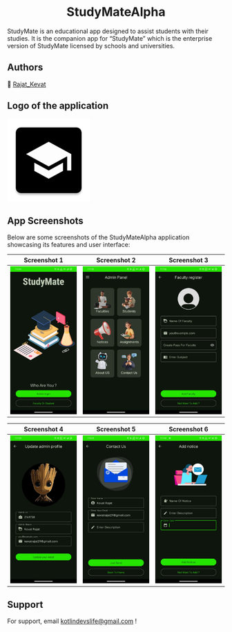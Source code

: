 <h1 align="center" id="title">StudyMateAlpha</h1>

<p id="description">StudyMate is an educational app designed to assist students with their studies. It is the companion app for “StudyMate” which is the enterprise version of StudyMate licensed by schools and universities.</p>

## Authors
🌊 [Rajat_Kevat](https://kotlindevs.github.io)

## Logo of the application
![Logo](https://raw.githubusercontent.com/kotlindevs/StudyMateAlpha/refs/heads/master/app/src/main/res/mipmap-xxxhdpi/ic_launcher.webp)

## App Screenshots

Below are some screenshots of the StudyMateAlpha application showcasing its features and user interface:

| Screenshot 1      | Screenshot 2      | Screenshot 3      |
|-------------------|-------------------|-------------------|
| ![Image1](https://github.com/Admin-573/StudyMate/blob/master/1.jpg?raw=true) | ![Image2](https://github.com/Admin-573/StudyMate/blob/master/2.jpg?raw=true) | ![Image3](https://github.com/Admin-573/StudyMate/blob/master/3.jpg?raw=true) |

| Screenshot 4      | Screenshot 5      | Screenshot 6      |
|-------------------|-------------------|-------------------|
| ![Image4](https://github.com/Admin-573/StudyMate/blob/master/4.jpg?raw=true) | ![Image5](https://github.com/Admin-573/StudyMate/blob/master/5.jpg?raw=true) | ![Image6](https://github.com/Admin-573/StudyMate/blob/master/6.jpg?raw=true) |

## Support

For support, email kotlindevslife@gmail.com !


